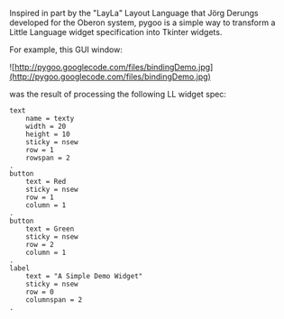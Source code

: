 Inspired in part by the "LayLa" Layout Language that Jörg Derungs developed for the Oberon system, pygoo is a simple way to transform a Little Language widget specification into Tkinter widgets.

For example, this GUI window:

![http://pygoo.googlecode.com/files/bindingDemo.jpg](http://pygoo.googlecode.com/files/bindingDemo.jpg)

was the result of processing the following LL widget spec:

```
text
    name = texty
    width = 20
    height = 10
    sticky = nsew
    row = 1
    rowspan = 2
.
button
    text = Red
    sticky = nsew
    row = 1
    column = 1
.
button
    text = Green
    sticky = nsew
    row = 2
    column = 1
.
label
    text = "A Simple Demo Widget"
    sticky = nsew
    row = 0
    columnspan = 2
.
```